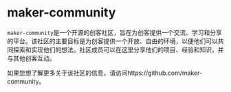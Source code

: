 # maker-community

`maker-community`是一个开源的创客社区，旨在为创客提供一个交流、学习和分享的平台。该社区的主要目标是为创客提供一个开放、自由的环境，以便他们可以共同探索和实现他们的想法。社区成员可以在这里分享他们的项目、经验和知识，并与其他创客互动。

如果您想了解更多关于该社区的信息，请访问https://github.com/maker-community。
